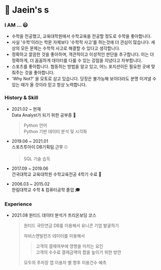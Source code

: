 # 👋 Jaein's s

### I AM ...  😃
- 수학을 전공했고, 교육대학원에서 수학교육을 전공할 정도로 수학을 좋아합니다.
- 사실 '수학'이라는 학문 자체보다 '수학적 사고'를 하는것에 더 관심이 많습니다. 세상의 모든 문제는 수학적 사고로 해결할 수 있다고 생각합니다.
- 정확하고 깔끔한 것을 좋아하며, 객관적이고 이성적인 판단을 추구합니다. 이는 더 정확하게, 더 꼼꼼하게 데이터를 다룰 수 있는 강점을 지녔다고 자부합니다.
- 스포츠를 좋아합니다. 협동하는 방법을 알고 있고, 어느 포지션이든 필요한 곳에 맞춰주는 것을 좋아합니다.
- 'Why Not?' 을 모토로 삼고 있습니다. 당장은 불가능해 보이더라도 분명 이겨낼 수 있는 때가 올 것이라 믿고 항상 노력합니다.

### History & Skill
- 2021.02 ~ 현재  
  Data Analyst가 되기 위한 공부중 📖  
   > Python 언어  
   > Python 기반 데이터 분석 및 시각화
  
- 2019.06 ~ 2021.01  
  스포츠투아이 DB기획팀 근무 ⚾  
   > SQL 기술 습득  
  
- 2017.09 ~ 2019.06  
  건국대학교 교육대학원 수학교육전공 4학기 수료 🏫
  
- 2006.03 ~ 2015.02  
  한림대학교 수학 & 컴퓨터공학 졸업 :mortar_board:

### Experience 
- 2021.08 원티드 데이터 분석가 프리온보딩 코스
  > 원티드 국민연금 DB를 이용해서 유니콘 기업 발굴하기  
  >   
  > 자비스앤빌런즈 데이터를 이용해서 
  >>  고객의 결제여부에 영향을 미치는 요인  
  >>  고객의 수수료 결제금액의 합을 높이기 위한 방안    
  >  
  > 모두의 주차장 앱 이용자 별 향후 이용건수 예측
  


<!--
**Leejaein19/Leejaein19** is a ✨ _special_ ✨ repository because its `README.md` (this file) appears on your GitHub profile.

Here are some ideas to get you started:

- 🔭 I’m currently working on ...
- 🌱 I’m currently learning ...
- 👯 I’m looking to collaborate on ...
- 🤔 I’m looking for help with ...
- 💬 Ask me about ...
- 📫 How to reach me: ...
- 😄 Pronouns: ...
- ⚡ Fun fact: ...
-->
